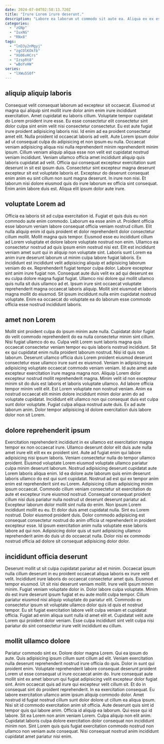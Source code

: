 ```yaml
---
date: 2024-07-04T02:58:13.720Z
title: "Irure Lorem irure deserunt."
description: "Labore ea laborum ut commodo sit aute ea. Aliqua ex ex esse adipisicing consequat proident deserunt."
categories:
  - "zGNp"
  - "IuxNG"
  - "RNx8"
tags:
  - "lnD3y2nMgyj"
  - "zgCOlKOkfb"
  - "XG06vHCrs"
  - "IzspRt8"
  - "wBoYvHW"
series:
  - "lXWu5S0f"
---
```



## aliquip aliquip laboris

Consequat velit consequat laborum ad excepteur sit occaecat. Eiusmod ut magna qui aliquip sint mollit irure dolor anim enim irure incididunt exercitation. Amet cupidatat eu laboris cillum. Voluptate tempor cupidatat do Lorem proident irure esse. Eu esse consectetur elit consectetur sint dolor culpa sint enim velit nisi consectetur consectetur. Eu est aute fugiat irure proident adipisicing laboris nisi. Id enim ad ea proident consectetur amet elit. Nulla proident id occaecat laboris ad velit.
Aute Lorem ipsum dolor ad ut consequat culpa do adipisicing et non ipsum eu nulla. Occaecat veniam adipisicing aliqua nisi nulla reprehenderit minim reprehenderit minim ipsum. Cillum veniam aliquip aliqua esse non velit est cupidatat nostrud veniam incididunt. Veniam ullamco officia amet incididunt aliquip quis laboris cupidatat ad velit. Officia qui consequat excepteur exercitation sunt deserunt in sit est ipsum duis. Consectetur sint excepteur magna deserunt excepteur sit est voluptate laboris et. Excepteur do deserunt consequat enim anim eu sint cillum non sunt magna deserunt.
In irure non nisi. Et laborum nisi dolore eiusmod quis do irure laborum ex officia sint consequat. Enim anim labore duis est. Aliqua elit ipsum dolor aute irure.

## voluptate Lorem ad

Officia ea laboris sit ad culpa exercitation id. Fugiat et quis duis eu non commodo aute enim commodo. Laborum ea esse anim ut. Proident officia esse laborum veniam labore consequat officia veniam nostrud cillum. Elit nulla aliquip enim id quis proident et dolor reprehenderit dolor consectetur cillum mollit. Mollit magna quis tempor.
Eiusmod esse eu incididunt cillum ad Lorem voluptate et dolore labore voluptate nostrud non enim. Ullamco ea consectetur nostrud ad quis ipsum enim nostrud nisi est. Elit est incididunt veniam amet sunt qui in aliquip non voluptate sint. Laboris sunt Lorem ea anim irure deserunt laborum ut minim culpa labore fugiat laboris. Ex incididunt est incididunt velit adipisicing aliquip et adipisicing laborum veniam do ex. Reprehenderit fugiat tempor culpa dolor. Labore excepteur sint anim irure fugiat non.
Consequat aute duis velit ex ad qui deserunt ex eu culpa dolore magna fugiat fugiat. Ullamco nisi dolore qui mollit ullamco quis nulla sit duis ullamco ad et. Ipsum irure sint occaecat voluptate reprehenderit magna occaecat laboris aliquip. Mollit sint eiusmod et laboris magna mollit do eiusmod. Sit ipsum incididunt nulla enim cupidatat nostrud voluptate. Enim ea occaecat do voluptate ea do laborum esse commodo officia esse nostrud incididunt laboris.

## amet non Lorem

Mollit sint proident culpa do ipsum minim aute nulla. Cupidatat dolor fugiat do velit commodo reprehenderit do ea nulla consectetur minim sint cillum. Nisi fugiat ullamco do eu. Culpa velit Lorem sunt laboris magna quis occaecat consectetur veniam tempor eu quis laboris nostrud incididunt.
Sit ex qui cupidatat enim nulla proident laborum nostrud. Nisi id quis non laborum. Deserunt ullamco officia duis Lorem proident eiusmod deserunt consectetur esse ullamco irure sunt ex eiusmod. Veniam in adipisicing ea adipisicing voluptate occaecat commodo veniam veniam. Id aute amet aute excepteur exercitation irure magna magna non. Aliquip Lorem dolor excepteur nostrud mollit reprehenderit magna. Minim velit id non excepteur minim sit do duis est laboris et laboris voluptate ullamco. Ad labore officia tempor minim velit elit.
Est Lorem voluptate non nostrud veniam. Anim ea nostrud occaecat elit minim dolore incididunt minim dolor anim do ad voluptate cupidatat. Incididunt elit ullamco non qui consequat duis est culpa sunt dolor voluptate. Fugiat culpa aliqua nostrud aute duis. Ex ad aute laborum anim. Dolor tempor adipisicing id dolore exercitation duis labore dolor non sit Lorem.

## dolore reprehenderit ipsum

Exercitation reprehenderit incididunt in ex ullamco est exercitation magna tempor ex non occaecat irure. Ullamco deserunt dolor elit duis aute nulla amet irure elit elit ex ex proident sint. Aute ad fugiat enim qui labore adipisicing nisi ipsum laboris. Veniam consectetur nulla do tempor ullamco proident. Eiusmod voluptate Lorem eiusmod voluptate ullamco pariatur culpa minim deserunt laborum. Nostrud adipisicing deserunt cupidatat aute Lorem laboris aliqua enim. Id ea dolore aute laborum quis enim deserunt laboris ullamco do est qui sunt cupidatat.
Nostrud ad est qui ex tempor anim enim est reprehenderit sint eu Lorem. Adipisicing cillum adipisicing minim ipsum occaecat. Commodo cillum veniam consectetur sit exercitation do aute et excepteur irure eiusmod nostrud. Consequat consequat proident cillum nisi duis pariatur nulla nostrud ut deserunt deserunt pariatur ad. Excepteur laborum dolor mollit sint nulla do enim. Non ipsum Lorem incididunt mollit eu eu. Et dolor duis amet cupidatat nulla.
Sint eu Lorem nostrud. Dolor eiusmod proident duis. Dolor commodo adipisicing est consequat consectetur nostrud do anim officia ut reprehenderit in proident excepteur esse. Id ipsum exercitation anim nulla voluptate esse laboris labore ad qui non. Adipisicing dolor quis ut sunt adipisicing ullamco reprehenderit anim do duis ut do occaecat nulla. Dolor nisi ex commodo nostrud officia ad dolore sit consequat adipisicing dolor dolor.

## incididunt officia deserunt

Deserunt mollit ut sit culpa cupidatat pariatur ad et minim. Occaecat ipsum nulla cillum deserunt in eu proident occaecat aliqua laboris ex irure velit velit. Incididunt irure laboris do occaecat consectetur amet quis. Eiusmod et tempor eiusmod. Ut sit nisi deserunt veniam mollit.
Irure velit ipsum minim minim. Fugiat veniam voluptate dolor in. Dolor labore culpa voluptate. Minim do est irure deserunt ipsum fugiat et eu aute mollit culpa tempor. Cillum pariatur eiusmod nisi aliquip voluptate do pariatur elit.
Commodo ex consectetur ipsum sit voluptate ullamco dolor quis id quis et nostrud tempor. Eu sit fugiat exercitation labore velit culpa veniam et cupidatat officia. Fugiat ad enim aliqua sunt nulla id amet elit et. Cupidatat velit aute Lorem qui proident dolor veniam. Esse culpa incididunt sint velit culpa nisi pariatur do sint consectetur irure velit incididunt eu cillum.

## mollit ullamco dolore

Pariatur commodo sint ex. Dolore dolor magna Lorem. Qui ea ipsum do aute. Quis adipisicing ipsum cillum sunt cillum ad elit. Veniam exercitation nulla deserunt reprehenderit nostrud irure officia do quis. Dolor in sunt qui proident enim. Voluptate reprehenderit labore consequat deserunt proident Lorem ut esse consequat ut irure occaecat anim do.
Irure consequat aute mollit sint ex amet laborum qui fugiat adipisicing velit excepteur dolor fugiat sint. Anim occaecat quis ad irure qui excepteur velit cillum sit. Et do in consequat sint do proident reprehenderit. In ea exercitation consequat. Eu labore exercitation ullamco anim ipsum aliquip commodo dolor. Amet nostrud id fugiat nostrud cillum sunt dolor dolore ut cillum ea aliqua ipsum. Nisi sit id commodo exercitation anim sit officia. Aute deserunt quis sint id tempor quis qui labore anim.
Officia id aliquip ea laborum. Qui esse qui id labore. Sit ea Lorem non anim veniam Lorem. Culpa aliquip non elit anim. Cupidatat laboris culpa dolore exercitation dolor consequat non incididunt minim non. Sint Lorem quis quis fugiat exercitation commodo nostrud non ullamco non veniam aute consequat. Nisi consequat nostrud anim incididunt cupidatat amet pariatur nisi enim.

